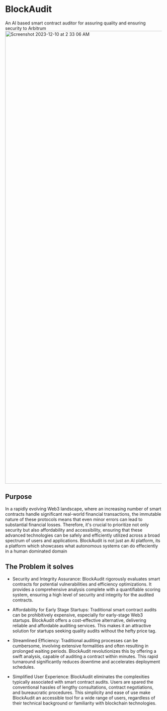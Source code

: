 # BlockAudit 
An AI based smart contract auditor for assuring quality and ensuring security to Arbitrum
<img width="1454" alt="Screenshot 2023-12-10 at 2 33 06 AM" src="https://github.com/Jahanshah1/Block-Audit/assets/92823408/ef387200-0090-4652-8c21-ec386277889d">


## Purpose 
In a rapidly evolving Web3 landscape, where an increasing number of smart contracts handle significant real-world financial transactions, the immutable nature of these protocols means that even minor errors can lead to substantial financial losses. Therefore, it's crucial to prioritize not only security but also affordability and accessibility, ensuring that these advanced technologies can be safely and efficiently utilized across a broad spectrum of users and applications. BlockAudit is not just an AI platform, its a platform which showcases what autonomous systems can do effeciently in a human dominated domain

## The Problem it solves 
- Security and Integrity Assurance: BlockAudit rigorously evaluates smart contracts for potential vulnerabilities and efficiency optimizations. It provides a comprehensive analysis complete with a quantifiable scoring system, ensuring a high level of security and integrity for the audited contracts.

- Affordability for Early Stage Startups: Traditional smart contract audits can be prohibitively expensive, especially for early-stage Web3 startups. BlockAudit offers a cost-effective alternative, delivering reliable and affordable auditing services. This makes it an attractive solution for startups seeking quality audits without the hefty price tag.

- Streamlined Efficiency: Traditional auditing processes can be cumbersome, involving extensive formalities and often resulting in prolonged waiting periods. BlockAudit revolutionizes this by offering a swift analysis, capable of auditing a contract within minutes. This rapid turnaround significantly reduces downtime and accelerates deployment schedules.

- Simplified User Experience: BlockAudit eliminates the complexities typically associated with smart contract audits. Users are spared the conventional hassles of lengthy consultations, contract negotiations, and bureaucratic procedures. This simplicity and ease of use make BlockAudit an accessible tool for a wide range of users, regardless of their technical background or familiarity with blockchain technologies.
